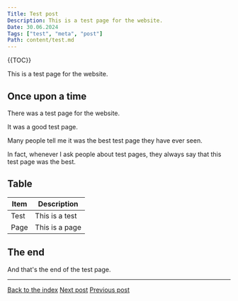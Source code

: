 ```yaml
---
Title: Test post
Description: This is a test page for the website.
Date: 30.06.2024
Tags: ["test", "meta", "post"]
Path: content/test.md
---
```


{{TOC}}

This is a test page for the website.

## Once upon a time

There was a test page for the website.

It was a good test page.

Many people tell me it was the best test page they have ever seen.

In fact, whenever I ask people about test pages, they always say that this test page was the best.

## Table

| Item  | Description  |
|------|-------|
| Test | This is a test |
| Page | This is a page |

## The end

And that's the end of the test page.

---

[Back to the index](/)
[Next post](/test2)
[Previous post](/test0)
